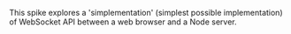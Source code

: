 This spike explores a 'simplementation' (simplest possible implementation) of WebSocket API between a web browser and a Node server. 
